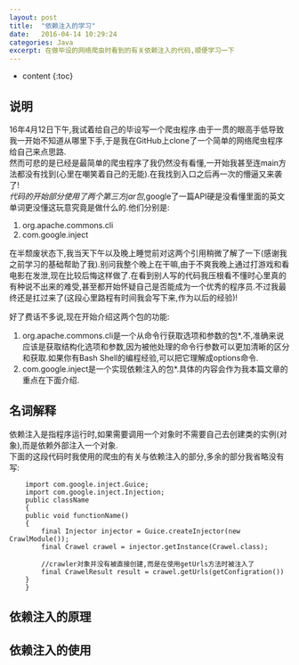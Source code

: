 ```yaml
---
layout: post
title:  "依赖注入的学习"
date:   2016-04-14 10:29:24
categories: Java
excerpt: 在做毕设的网络爬虫时看到的有关依赖注入的代码,顺便学习一下
---
```


* content
{:toc}

## 说明
16年4月12日下午,我试着给自己的毕设写一个爬虫程序.由于一贯的眼高手低导致我一开始不知道从哪里下手,于是我在GitHub上clone了一个简单的网络爬虫程序给自己来点思路.  
然而可悲的是已经是最简单的爬虫程序了我仍然没有看懂,一开始我甚至连main方法都没有找到(心里在嘲笑着自己的无能).在我找到入口之后再一次的懵逼又来袭了!  
*代码的开始部分使用了两个第三方jar包*,google了一篇API硬是没看懂里面的英文单词更没懂这玩意究竟是做什么的.他们分别是:  

1. org.apache.commons.cli  
2. com.google.inject  

在半颓废状态下,我当天下午以及晚上睡觉前对这两个引用稍微了解了一下(感谢我之前学习的基础帮助了我).别问我整个晚上在干嘛,由于不爽我晚上通过打游戏和看电影在发泄,现在比较后悔这样做了.在看到别人写的代码我压根看不懂时心里真的有种说不出来的难受,甚至都开始怀疑自己是否能成为一个优秀的程序员.不过我最终还是扛过来了(这段心里路程有时间我会写下来,作为以后的经验)!  

好了费话不多说,现在开始介绍这两个包的功能:  

1. org.apache.commons.cli是一个从命令行获取选项和参数的包*.不,准确来说应该是获取结构化选项和参数,因为被他处理的命令行参数可以更加清晰的区分和获取.如果你有Bash Shell的编程经验,可以把它理解成options命令.  
2. com.google.inject是一个实现依赖注入的包*.具体的内容会作为我本篇文章的重点在下面介绍.

## 名词解释
依赖注入是指程序运行时,如果需要调用一个对象时不需要自己去创建类的实例(对象),而是依赖外部注入一个对象.  
下面的这段代码时我使用的爬虫的有关与依赖注入的部分,多余的部分我省略没有写:  


        import com.google.inject.Guice;  
        import com.google.inject.Injection;  
        public className  
        {  
		public void functionName()  
		{  
			final Injector injector = Guice.createInjector(new CrawlModule());  
			final Crawel crawel = injector.getInstance(Crawel.class);  
  
			//crawler对象并没有被直接创建,而是在使用getUrls方法时被注入了  
			final CrawelResult result = crawel.getUrls(getConfigration())  
		}  
        }  

## 依赖注入的原理

## 依赖注入的使用
